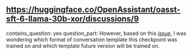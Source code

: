 ## https://huggingface.co/OpenAssistant/oasst-sft-6-llama-30b-xor/discussions/9

contains_question: yes
question_part: However, based on this [issue](https://github.com/LAION-AI/Open-Assistant/issues/1949), I was wondering which format of conversation template this checkpoint was trained on and which template future version will be trained on.